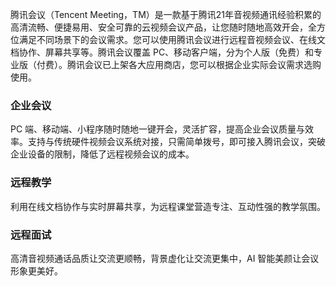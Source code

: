腾讯会议（Tencent Meeting，TM）是一款基于腾讯21年音视频通讯经验积累的高清流畅、便捷易用、安全可靠的云视频会议产品，让您随时随地高效开会，全方位满足不同场景下的会议需求。您可以使用腾讯会议进行远程音视频会议、在线文档协作、屏幕共享等。腾讯会议覆盖 PC、移动客户端，分为个人版（免费）和专业版（付费）。腾讯会议已上架各大应用商店，您可以根据企业实际会议需求选购使用。


### 企业会议
PC 端、移动端、小程序随时随地一键开会，灵活扩容，提高企业会议质量与效率。支持与传统硬件视频会议系统对接，只需简单拨号，即可接入腾讯会议，突破企业设备的限制，降低了远程视频会议的成本。



### 远程教学
利用在线文档协作与实时屏幕共享，为远程课堂营造专注、互动性强的教学氛围。


### 远程面试
高清音视频通话品质让交流更顺畅，背景虚化让交流更集中，AI 智能美颜让会议形象更美好。
